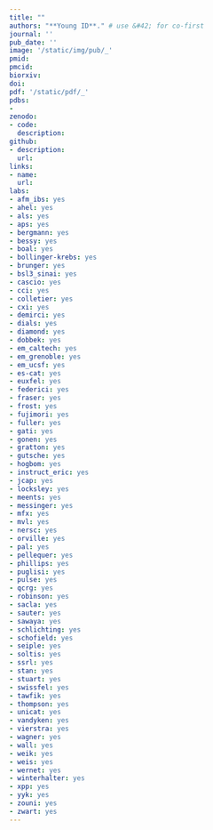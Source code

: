 ```yaml
---
title: ""
authors: "**Young ID**." # use &#42; for co-first
journal: ''
pub_date: ''
image: '/static/img/pub/_'
pmid: 
pmcid: 
biorxiv: 
doi: 
pdf: '/static/pdf/_'
pdbs:
- 
zenodo:
- code:
  description:
github:
- description:
  url:
links:
- name:
  url:
labs:
- afm_ibs: yes
- ahel: yes
- als: yes
- aps: yes
- bergmann: yes
- bessy: yes
- boal: yes
- bollinger-krebs: yes
- brunger: yes
- bsl3_sinai: yes
- cascio: yes
- cci: yes
- colletier: yes
- cxi: yes
- demirci: yes
- dials: yes
- diamond: yes
- dobbek: yes
- em_caltech: yes
- em_grenoble: yes
- em_ucsf: yes
- es-cat: yes
- euxfel: yes
- federici: yes
- fraser: yes
- frost: yes
- fujimori: yes
- fuller: yes
- gati: yes
- gonen: yes
- gratton: yes
- gutsche: yes
- hogbom: yes
- instruct_eric: yes
- jcap: yes
- locksley: yes
- meents: yes
- messinger: yes
- mfx: yes
- mvl: yes
- nersc: yes
- orville: yes
- pal: yes
- pellequer: yes
- phillips: yes
- puglisi: yes
- pulse: yes
- qcrg: yes
- robinson: yes
- sacla: yes
- sauter: yes
- sawaya: yes
- schlichting: yes
- schofield: yes
- seiple: yes
- soltis: yes
- ssrl: yes
- stan: yes
- stuart: yes
- swissfel: yes
- tawfik: yes
- thompson: yes
- unicat: yes
- vandyken: yes
- vierstra: yes
- wagner: yes
- wall: yes
- weik: yes
- weis: yes
- wernet: yes
- winterhalter: yes
- xpp: yes
- yyk: yes
- zouni: yes
- zwart: yes
---
```

